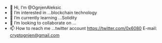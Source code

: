 - 👋 Hi, I’m @OgnjenAleksic
- 👀 I’m interested in ...blockchain technology
- 🌱 I’m currently learning ...Solidity 
- 💞️ I’m looking to collaborate on ...
- 📫 How to reach me ...twitter account https://twitter.com/0x6080 E-mail: cryptognjen@gmail.com

<!---
OgnjenAleksic/OgnjenAleksic is a ✨ special ✨ repository because its `README.md` (this file) appears on your GitHub profile.
You can click the Preview link to take a look at your changes.
--->
